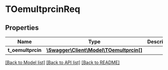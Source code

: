 # TOemultprcinReq

## Properties
Name | Type | Description | Notes
------------ | ------------- | ------------- | -------------
**t_oemultprcin** | [**\Swagger\Client\Model\TOemultprcin[]**](TOemultprcin.md) |  | [optional] 

[[Back to Model list]](../README.md#documentation-for-models) [[Back to API list]](../README.md#documentation-for-api-endpoints) [[Back to README]](../README.md)


